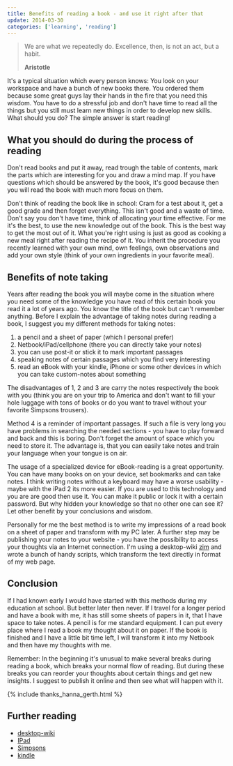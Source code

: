 ```yaml
---
title: Benefits of reading a book - and use it right after that
update: 2014-03-30
categories: ['learning', 'reading']
---
```


<blockquote>
  <p>We are what we repeatedly do. Excellence, then, is not an act, but a habit.</p>
    <strong>Aristotle</strong>
</blockquote>


It's a typical situation which every person knows: You look on your workspace and have a bunch of new books there. You
ordered them because some great guys lay their hands in the fire that you need this wisdom. You have to do a
stressful job and don't have time to read all the things but you still must learn new things in order to develop new
skills. What should you do? The simple answer is start reading!


## What you should do during the process of reading

Don't read books and put it away, read trough the table of contents, mark the parts which are interesting for
you and draw a mind map. If you have questions which should be answered by the book, it's good because then you will
read the book with much more focus on them.


Don't think of reading the book like in school: Cram for a test about it, get a good grade and then forget
everything.  This isn't good and a waste of time. Don't say you don't have time, think of allocating your time
effective. For me it's the best, to use the new knowledge out of the book. This is the best way to get the most out
of it. What you're right using is just as good as cooking a new meal right after reading the recipe of it. You
inherit the procedure you recently learned with your own mind, own feelings, own observations and add your own style
(think of your own ingredients in your favorite meal).


## Benefits of note taking

Years after reading the book you will maybe come in the situation where you need some of the knowledge you have
read of this certain book you read it a lot of years ago. You know the title of the book but can't remember anything.
Before I explain the advantage of taking notes during reading a book, I suggest you my different methods for taking
notes:


1. a pencil and a sheet of paper (which I personal prefer)
2. Netbook/iPad/cellphone (there you can directly take your notes)
3. you can use post-it or stick it to mark important passages
4. speaking notes of certain passages which you find very interesting
5. read an eBook with your kindle, iPhone or some other devices in
   which you can take custom-notes about something


The disadvantages of 1, 2 and 3 are carry the notes respectively the book with you (think you are on your trip to
America and don't want to fill your hole luggage with tons of books or do you want to travel without your favorite
Simpsons trousers).


Method 4 is a reminder of important passages. If such a file is very long you have problems in searching the needed
sections - you have to play forward and back and this is boring. Don't forget the amount of space which you need to
store it. The advantage is, that you can easily take notes and train your language when your tongue is on air.


The usage of a specialized device for eBook-reading is a great opportunity. You can have many books on on your device,
set bookmarks and can take notes. I think writing notes without a keyboard may have a worse usability - maybe with the
iPad 2 its more easier. If you are used to this technology and you are are good then use it. You can
make it public or lock it with a certain password. But why hidden your knowledge so that no other one can see it? Let
other benefit by your conclusions and wisdom.


Personally for me the best method is to write my impressions of a read book on a sheet of paper and transform with my PC
later. A further step may be publishing your notes to your website - you have the possibility to access your thoughts
via an Internet connection. I'm using a desktop-wiki [zim](http://zim-wiki.org) and wrote a bunch of handy scripts,
which transform the text directly in format of my web page.


## Conclusion

If I had known early I would have started with this methods during my education at school. But better later then never.
If I travel for a longer period and have a book with me, it has still some sheets of papers in it, that I have space
to take notes.  A pencil is for me standard equipment. I can put every place where I read a book my thought about it
on paper. If the book is finished and I have a little bit time left, I will transform it into my Netbook and then have
my thoughts with me.


Remember: In the beginning it's unusual to make several breaks during reading a book, which breaks your normal
flow of reading. But during these breaks you can reorder your thoughts about certain things and get new insights. I
suggest to publish it online and then see what will happen with it.


{% include thanks_hanna_gerth.html %}


## Further reading

- [desktop-wiki](http://en.wikipedia.org/wiki/Personal_wiki#Free_software)
- [IPad](http://en.wikipedia.org/wiki/IPad)
- [Simpsons](http://www.thesimpsons.com/)
- [kindle](http://www.amazon.com/dp/B0015T963C/?tag=gocous-20&hvadid=5266389317&ref=pd_sl_7caym1p0x_e)


